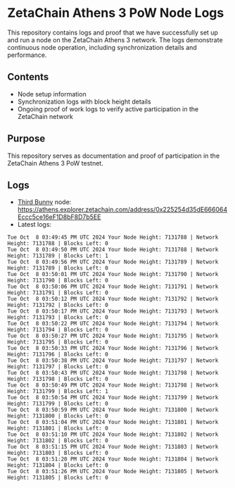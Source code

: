 # ZetaChain Athens 3 PoW Node Logs
This repository contains logs and proof that we have successfully set up and run a node on the ZetaChain Athens 3 network. The logs demonstrate continuous node operation, including synchronization details and performance.

## Contents
- Node setup information
- Synchronization logs with block height details
- Ongoing proof of work logs to verify active participation in the ZetaChain network

## Purpose
This repository serves as documentation and proof of participation in the ZetaChain Athens 3 PoW testnet.

## Logs

- [Third Bunny](https://thirdbunny.xyz/) node: https://athens.explorer.zetachain.com/address/0x225254d35dE666064Eccc5ce16eF1D8bF8D7b5EE
- Latest logs:
```
Tue Oct  8 03:49:45 PM UTC 2024 Your Node Height: 7131788 | Network Height: 7131788 | Blocks Left: 0
Tue Oct  8 03:49:50 PM UTC 2024 Your Node Height: 7131788 | Network Height: 7131789 | Blocks Left: 1
Tue Oct  8 03:49:56 PM UTC 2024 Your Node Height: 7131789 | Network Height: 7131789 | Blocks Left: 0
Tue Oct  8 03:50:01 PM UTC 2024 Your Node Height: 7131790 | Network Height: 7131790 | Blocks Left: 0
Tue Oct  8 03:50:06 PM UTC 2024 Your Node Height: 7131791 | Network Height: 7131791 | Blocks Left: 0
Tue Oct  8 03:50:12 PM UTC 2024 Your Node Height: 7131792 | Network Height: 7131792 | Blocks Left: 0
Tue Oct  8 03:50:17 PM UTC 2024 Your Node Height: 7131793 | Network Height: 7131793 | Blocks Left: 0
Tue Oct  8 03:50:22 PM UTC 2024 Your Node Height: 7131794 | Network Height: 7131794 | Blocks Left: 0
Tue Oct  8 03:50:27 PM UTC 2024 Your Node Height: 7131795 | Network Height: 7131795 | Blocks Left: 0
Tue Oct  8 03:50:33 PM UTC 2024 Your Node Height: 7131796 | Network Height: 7131796 | Blocks Left: 0
Tue Oct  8 03:50:38 PM UTC 2024 Your Node Height: 7131797 | Network Height: 7131797 | Blocks Left: 0
Tue Oct  8 03:50:43 PM UTC 2024 Your Node Height: 7131798 | Network Height: 7131798 | Blocks Left: 0
Tue Oct  8 03:50:49 PM UTC 2024 Your Node Height: 7131798 | Network Height: 7131799 | Blocks Left: 1
Tue Oct  8 03:50:54 PM UTC 2024 Your Node Height: 7131799 | Network Height: 7131799 | Blocks Left: 0
Tue Oct  8 03:50:59 PM UTC 2024 Your Node Height: 7131800 | Network Height: 7131800 | Blocks Left: 0
Tue Oct  8 03:51:04 PM UTC 2024 Your Node Height: 7131801 | Network Height: 7131801 | Blocks Left: 0
Tue Oct  8 03:51:10 PM UTC 2024 Your Node Height: 7131802 | Network Height: 7131802 | Blocks Left: 0
Tue Oct  8 03:51:15 PM UTC 2024 Your Node Height: 7131803 | Network Height: 7131803 | Blocks Left: 0
Tue Oct  8 03:51:20 PM UTC 2024 Your Node Height: 7131804 | Network Height: 7131804 | Blocks Left: 0
Tue Oct  8 03:51:26 PM UTC 2024 Your Node Height: 7131805 | Network Height: 7131805 | Blocks Left: 0
```
